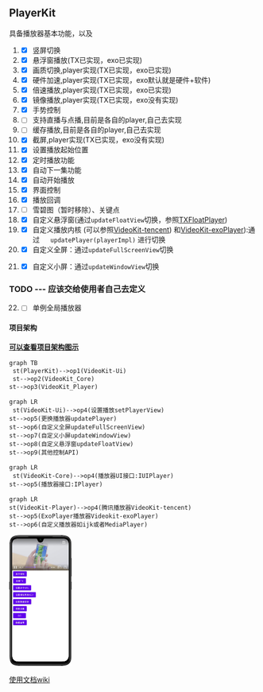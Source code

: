 ## PlayerKit

具备播放器基本功能，以及

1. - [X] 竖屏切换
2. - [X] 悬浮窗播放(TX已实现，exo已实现)
3. - [X] 画质切换,player实现(TX已实现，exo已实现)
4. - [X] 硬件加速,player实现(TX已实现，exo默认就是硬件+软件)
5. - [X] 倍速播放,player实现(TX已实现，exo已实现)
6. - [X] 镜像播放,player实现(TX已实现，exo没有实现)
7. - [X] 手势控制
8. - [ ] 支持直播与点播,目前是各自的player,自己去实现
9. - [ ] 缓存播放,目前是各自的player,自己去实现
10. - [X] 截屏,player实现(TX已实现，exo没有实现)
11. - [X] 设置播放起始位置
12. - [X] 定时播放功能
13. - [X] 自动下一集功能
14. - [X] 自动开始播放
15. - [X] 界面控制
16. - [X] 播放回调
17. - [ ] 雪碧图（暂时移除）、关键点
18. - [X] 自定义悬浮窗(通过`updateFloatView`切换，参照[TXFloatPlayer](./videoKit-tencent/src/main/me/shetj/sdk/video/tx/TXFloatPlayer.kt))
19. - [X] 自定义播放内核 (可以参照[VideoKit-tencent](./videoKit-tencent)) 和[VideoKit-exoPlayer](./videoKit-exoPlayer)):通过`   updatePlayer(playerImpl)` 进行切换
20. - [X] 自定义全屏：通过`updateFullScreenView`切换
21. - [X] 自定义小屏：通过`updateWindowView`切换


### TODO --- 应该交给使用者自己去定义
22. - [ ] 单例全局播放器


#### 项目架构

[**可以查看项目架构图示**](/art/架构2.png)

```mermaid
graph TB
 st(PlayerKit)-->op1(VideoKit-Ui)
 st-->op2(VideoKit_Core)
st-->op3(VideoKit_Player)
```

```mermaid
graph LR
 st(VideoKit-Ui)-->op4(设置播放setPlayerView)
st-->op5(更换播放器updatePlayer)
st-->op6(自定义全屏updateFullScreenView)
st-->op7(自定义小屏updateWindowView)
st-->op8(自定义悬浮窗updateFloatView)
st-->op9(其他控制API)
```

```mermaid
graph LR
 st(VideoKit-Core)-->op4(播放器UI接口:IUIPlayer)
st-->op5(播放器接口:IPlayer)
```

```mermaid
graph LR
st(VideoKit-Player)-->op4(腾讯播放器VideoKit-tencent)
st-->op5(ExoPlayer播放器Videokit-exoPlayer)
st-->op6(自定义播放器如ijk或者MediaPlayer)
```


<img src="/art/1626509228213.png" width="25%" height="25%" />

[使用文档wiki](https://github.com/SheTieJun/PlayerKit/wiki)
